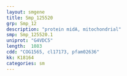 ```yaml
---
layout: smgene
title: Smp_125520
grp: Smp_12
description: "protein midA, mitochondrial"
smp: Smp_125520.1
uniprot: "G4VDC5"
length:  1083
cdd: "COG1565, cl17173, pfam02636"
kk: K18164
categories: sm
---
```

